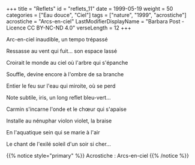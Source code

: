 +++
title = "Reflets"
id = "reflets_11"
date = 1999-05-19
weight = 50
categories = ["Eau douce", "Ciel"]
tags = ["nature", "1999", "acrostiche"]
acrostiche = "Arcs-en-ciel"
LastModifierDisplayName = "Barbara Post - Licence CC BY-NC-ND 4.0"
verseLength = 12
+++

Arc-en-ciel inaudible, un tempo trépassé

Ressasse au vent qui fuit... son espace lassé

Croirait le monde au ciel où l'arbre qui s'épanche

Souffle, devine encore à l'ombre de sa branche

Entier le feu sur l'eau qui miroite, où se perd

Note subtile, iris, un long reflet bleu-vert...

Carmin s'incarne l'onde et le chœur qui s'apaise

Installe au nénuphar violon violet, la braise

En l'aquatique sein qui se marie à l'air

Le chant de l'exilé soleil d'un soir si cher...

{{% notice style="primary" %}}
Acrostiche : Arcs-en-ciel
{{% /notice %}}
